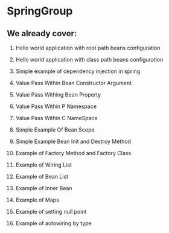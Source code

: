 # SpringGroup

## We already cover:

1. Hello world application with root path beans configuration
2. Hello world application with class path beans configuration
3. Simple example of dependency injection in spring
4. Value Pass Within Bean Constructor Argument
5. Value Pass Withing Bean Property
6. Value Pass Within P Namespace
7. Value Pass Within C NameSpace
8. Simple Example Of Bean Scope
9. Simple Example Bean Init and Destroy Method
10. Example of Factory Method and Factory Class
11. Example of Wiring List
12. Example of Bean List

13. Example of Inner Bean
14. Example of Maps
15. Example of setting null point
16. Example of autowiring by type
